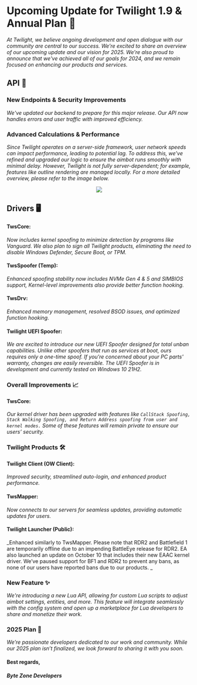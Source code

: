 # Upcoming Update for Twilight 1.9 & Annual Plan 🎉
_At Twilight, we believe ongoing development and open dialogue with our community are central to our success. We’re excited to share an overview of our upcoming update and our vision for 2025. We're also proud to announce that we've achieved all of our goals for 2024, and we remain focused on enhancing our products and services._

## API 🔧
### New Endpoints & Security Improvements
_We've updated our backend to prepare for this major release. Our API now handles errors and user traffic with improved efficiency._
### Advanced Calculations & Performance
_Since Twilight operates on a server-side framework, user network speeds can impact performance, leading to potential lag. To address this, we’ve refined and upgraded our logic to ensure the aimbot runs smoothly with minimal delay. However, Twilight is not fully server-dependent; for example, features like outline rendering are managed locally. For a more detailed overview, please refer to the image below._



<p align="center">
  <img src="https://github.com/byte-zone/Twilight_PatchNotes/blob/main/Assets/Twilight%20logic.jpg">
</p>


## Drivers 🖥️
#### TwsCore:
_Now includes kernel spoofing to minimize detection by programs like Vanguard. We also plan to sign all Twilight products, eliminating the need to disable Windows Defender, Secure Boot, or TPM._
#### **TwsSpoofer (Temp):** 
_Enhanced spoofing stability now includes NVMe Gen 4 & 5 and SIMBIOS support, Kernel-level improvements also provide better function hooking._
#### TwsDrv:
_Enhanced memory management, resolved BSOD issues, and optimized function hooking._
#### Twilight UEFI Spoofer:
_We are excited to introduce our new UEFI Spoofer designed for total unban capabilities. Unlike other spoofers that run as services at boot, ours requires only a one-time spoof. If you're concerned about your PC parts' warranty, changes are easily reversible. The UEFI Spoofer is in development and currently tested on Windows 10 21H2._

### Overall Improvements 📈
#### TwsCore: 
_Our kernel driver has been upgraded with features like `CallStack Spoofing, Stack Walking Spoofing, and Return Address spoofing from user and kernel modes.` Some of these features will remain private to ensure our users’ security._
### Twilight Products 🛠️
#### Twilight Client (OW Client):
_Improved security, streamlined auto-login, and enhanced product performance._
#### TwsMapper:
_Now connects to our servers for seamless updates, providing automatic updates for users._
#### Twilight Launcher (Public):
_Enhanced similarly to TwsMapper. Please note that RDR2 and Battlefield 1 are temporarily offline due to an impending BattleEye release for RDR2. EA also launched an update on October 10 that includes their new EAAC kernel driver. We’ve paused support for BF1 and RDR2 to prevent any bans, as none of our users have reported bans due to our products.
_

### New Feature ✨
_We're introducing a new Lua API, allowing for custom Lua scripts to adjust aimbot settings, entities, and more. This feature will integrate seamlessly with the config system and open up a marketplace for Lua developers to share and monetize their work._


### 2025 Plan 📅
_We’re passionate developers dedicated to our work and community. While our 2025 plan isn’t finalized, we look forward to sharing it with you soon._


#### Best regards,
##### _Byte Zone Developers_
